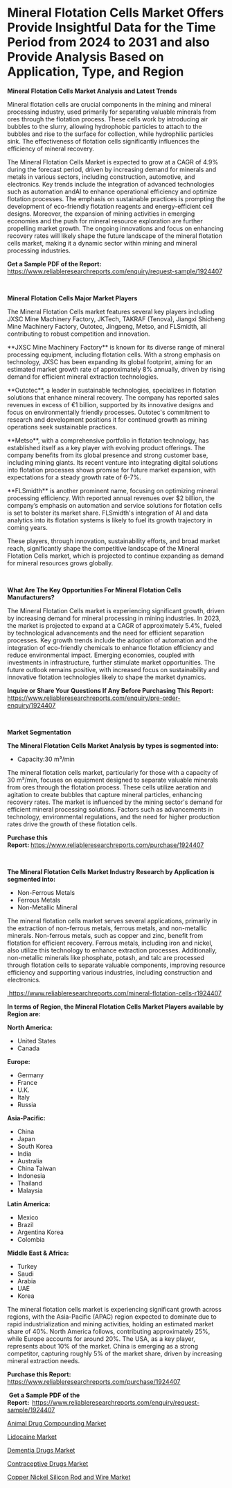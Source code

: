 <p><h1>Mineral Flotation Cells Market Offers Provide Insightful Data for the Time Period from 2024 to 2031 and also Provide Analysis Based on Application, Type, and Region</h1></p><p><strong>Mineral Flotation Cells Market Analysis and Latest Trends</strong></p>
<p><p>Mineral flotation cells are crucial components in the mining and mineral processing industry, used primarily for separating valuable minerals from ores through the flotation process. These cells work by introducing air bubbles to the slurry, allowing hydrophobic particles to attach to the bubbles and rise to the surface for collection, while hydrophilic particles sink. The effectiveness of flotation cells significantly influences the efficiency of mineral recovery.</p><p>The Mineral Flotation Cells Market is expected to grow at a CAGR of 4.9% during the forecast period, driven by increasing demand for minerals and metals in various sectors, including construction, automotive, and electronics. Key trends include the integration of advanced technologies such as automation andAI to enhance operational efficiency and optimize flotation processes. The emphasis on sustainable practices is prompting the development of eco-friendly flotation reagents and energy-efficient cell designs. Moreover, the expansion of mining activities in emerging economies and the push for mineral resource exploration are further propelling market growth. The ongoing innovations and focus on enhancing recovery rates will likely shape the future landscape of the mineral flotation cells market, making it a dynamic sector within mining and mineral processing industries.</p></p>
<p><strong>Get a Sample PDF of the Report:&nbsp;</strong> <a href="https://www.reliableresearchreports.com/enquiry/request-sample/1924407?utm_campaign=1621&utm_medium=2&utm_source=Github&utm_content=ia&utm_term=24102024&utm_id=mineral-flotation-cells">https://www.reliableresearchreports.com/enquiry/request-sample/1924407</a></p>
<p>&nbsp;</p>
<p><strong>Mineral Flotation Cells Major Market Players</strong></p>
<p><p>The Mineral Flotation Cells market features several key players including JXSC Mine Machinery Factory, JKTech, TAKRAF (Tenova), Jiangxi Shicheng Mine Machinery Factory, Outotec, Jingpeng, Metso, and FLSmidth, all contributing to robust competition and innovation.</p><p>**JXSC Mine Machinery Factory** is known for its diverse range of mineral processing equipment, including flotation cells. With a strong emphasis on technology, JXSC has been expanding its global footprint, aiming for an estimated market growth rate of approximately 8% annually, driven by rising demand for efficient mineral extraction technologies.</p><p>**Outotec**, a leader in sustainable technologies, specializes in flotation solutions that enhance mineral recovery. The company has reported sales revenues in excess of €1 billion, supported by its innovative designs and focus on environmentally friendly processes. Outotec's commitment to research and development positions it for continued growth as mining operations seek sustainable practices.</p><p>**Metso**, with a comprehensive portfolio in flotation technology, has established itself as a key player with evolving product offerings. The company benefits from its global presence and strong customer base, including mining giants. Its recent venture into integrating digital solutions into flotation processes shows promise for future market expansion, with expectations for a steady growth rate of 6-7%.</p><p>**FLSmidth** is another prominent name, focusing on optimizing mineral processing efficiency. With reported annual revenues over $2 billion, the company’s emphasis on automation and service solutions for flotation cells is set to bolster its market share. FLSmidth's integration of AI and data analytics into its flotation systems is likely to fuel its growth trajectory in coming years.</p><p>These players, through innovation, sustainability efforts, and broad market reach, significantly shape the competitive landscape of the Mineral Flotation Cells market, which is projected to continue expanding as demand for mineral resources grows globally.</p></p>
<p>&nbsp;</p>
<p><strong>What Are The Key Opportunities For Mineral Flotation Cells Manufacturers?</strong></p>
<p><p>The Mineral Flotation Cells market is experiencing significant growth, driven by increasing demand for mineral processing in mining industries. In 2023, the market is projected to expand at a CAGR of approximately 5.4%, fueled by technological advancements and the need for efficient separation processes. Key growth trends include the adoption of automation and the integration of eco-friendly chemicals to enhance flotation efficiency and reduce environmental impact. Emerging economies, coupled with investments in infrastructure, further stimulate market opportunities. The future outlook remains positive, with increased focus on sustainability and innovative flotation technologies likely to shape the market dynamics.</p></p>
<p><strong>Inquire or Share Your Questions If Any Before Purchasing This Report:</strong> <a href="https://www.reliableresearchreports.com/enquiry/pre-order-enquiry/1924407?utm_campaign=1621&utm_medium=2&utm_source=Github&utm_content=ia&utm_term=24102024&utm_id=mineral-flotation-cells">https://www.reliableresearchreports.com/enquiry/pre-order-enquiry/1924407</a></p>
<p>&nbsp;</p>
<p><strong>Market Segmentation</strong></p>
<p><strong>The Mineral Flotation Cells Market Analysis by types is segmented into:</strong></p>
<p><ul><li>Capacity:30 m³/min</li></ul></p>
<p><p>The mineral flotation cells market, particularly for those with a capacity of 30 m³/min, focuses on equipment designed to separate valuable minerals from ores through the flotation process. These cells utilize aeration and agitation to create bubbles that capture mineral particles, enhancing recovery rates. The market is influenced by the mining sector's demand for efficient mineral processing solutions. Factors such as advancements in technology, environmental regulations, and the need for higher production rates drive the growth of these flotation cells.</p></p>
<p><strong>Purchase this Report:&nbsp;</strong><a href="https://www.reliableresearchreports.com/purchase/1924407?utm_campaign=1621&utm_medium=2&utm_source=Github&utm_content=ia&utm_term=24102024&utm_id=mineral-flotation-cells">https://www.reliableresearchreports.com/purchase/1924407</a></p>
<p>&nbsp;</p>
<p><strong>The Mineral Flotation Cells Market Industry Research by Application is segmented into:</strong></p>
<p><ul><li>Non-Ferrous Metals</li><li>Ferrous Metals</li><li>Non-Metallic Mineral</li></ul></p>
<p><p>The mineral flotation cells market serves several applications, primarily in the extraction of non-ferrous metals, ferrous metals, and non-metallic minerals. Non-ferrous metals, such as copper and zinc, benefit from flotation for efficient recovery. Ferrous metals, including iron and nickel, also utilize this technology to enhance extraction processes. Additionally, non-metallic minerals like phosphate, potash, and talc are processed through flotation cells to separate valuable components, improving resource efficiency and supporting various industries, including construction and electronics.</p></p>
<p><a href="https://www.reliableresearchreports.com/mineral-flotation-cells-r1924407?utm_campaign=1621&utm_medium=2&utm_source=Github&utm_content=ia&utm_term=24102024&utm_id=mineral-flotation-cells">&nbsp;https://www.reliableresearchreports.com/mineral-flotation-cells-r1924407</a></p>
<p><strong>In terms of Region, the Mineral Flotation Cells Market Players available by Region are:</strong></p>
<p>
    <p> <strong> North America: </strong>
        <ul>
            <li>United States</li>
            <li>Canada</li>
        </ul>
        </p> 
    <p> <strong> Europe: </strong>
        <ul>
            <li>Germany</li>
            <li>France</li>
            <li>U.K.</li>
            <li>Italy</li>
            <li>Russia</li>
        </ul>
        </p> 
    <p> <strong> Asia-Pacific: </strong>
        <ul>
            <li>China</li>
            <li>Japan</li>
            <li>South Korea</li>
            <li>India</li>
            <li>Australia</li>
            <li>China Taiwan</li>
            <li>Indonesia</li>
            <li>Thailand</li>
            <li>Malaysia</li>
        </ul>
        </p> 
    <p> <strong> Latin America: </strong>
        <ul>
            <li>Mexico</li>
            <li>Brazil</li>
            <li>Argentina Korea</li>
            <li>Colombia</li>
        </ul>
        </p> 
    <p> <strong> Middle East & Africa: </strong>
        <ul>
            <li>Turkey</li>
            <li>Saudi</li>
            <li>Arabia</li>
            <li>UAE</li>
            <li>Korea</li>
        </ul>
    </p>
    </p>
<p><p>The mineral flotation cells market is experiencing significant growth across regions, with the Asia-Pacific (APAC) region expected to dominate due to rapid industrialization and mining activities, holding an estimated market share of 40%. North America follows, contributing approximately 25%, while Europe accounts for around 20%. The USA, as a key player, represents about 10% of the market. China is emerging as a strong competitor, capturing roughly 5% of the market share, driven by increasing mineral extraction needs.</p></p>
<p><strong>Purchase this Report: </strong><a href="https://www.reliableresearchreports.com/purchase/1924407?utm_campaign=1621&utm_medium=2&utm_source=Github&utm_content=ia&utm_term=24102024&utm_id=mineral-flotation-cells">https://www.reliableresearchreports.com/purchase/1924407</a></p>
<p>&nbsp;<strong>Get a Sample PDF of the Report:&nbsp;&nbsp;</strong><a href="https://www.reliableresearchreports.com/enquiry/request-sample/1924407?utm_campaign=1621&utm_medium=2&utm_source=Github&utm_content=ia&utm_term=24102024&utm_id=mineral-flotation-cells">https://www.reliableresearchreports.com/enquiry/request-sample/1924407</a></p>
<p><strong></strong></p>
<p><p><a href="https://www.linkedin.com/pulse/animal-drug-compounding-market-size-share-growth-analysis-hejle?utm_campaign=1621&utm_medium=2&utm_source=Github&utm_content=ia&utm_term=24102024&utm_id=mineral-flotation-cells">Animal Drug Compounding Market</a></p><p><a href="https://www.linkedin.com/pulse/comprehensive-lidocaine-market-report-regional-analysis-growth-mgmbe?utm_campaign=1621&utm_medium=2&utm_source=Github&utm_content=ia&utm_term=24102024&utm_id=mineral-flotation-cells">Lidocaine Market</a></p><p><a href="https://www.linkedin.com/pulse/evolution-dementia-drugs-market-key-shifts-from-2024-2031-3ocfe?utm_campaign=1621&utm_medium=2&utm_source=Github&utm_content=ia&utm_term=24102024&utm_id=mineral-flotation-cells">Dementia Drugs Market</a></p><p><a href="https://www.linkedin.com/pulse/in-depth-contraceptive-drugs-market-review-size-share-147cagr-4co2e?utm_campaign=1621&utm_medium=2&utm_source=Github&utm_content=ia&utm_term=24102024&utm_id=mineral-flotation-cells">Contraceptive Drugs Market</a></p><p><a href="https://github.com/MariaWashington76/Market-Research-Report-List-1/blob/main/copper-nickel-silicon-rod-and-wire-market.md?utm_campaign=1621&utm_medium=2&utm_source=Github&utm_content=ia&utm_term=24102024&utm_id=mineral-flotation-cells">Copper Nickel Silicon Rod and Wire Market</a></p></p>